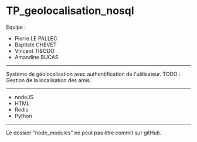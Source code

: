 # TP_geolocalisation_nosql

Equipe : 
- Pierre LE PALLEC
- Baptiste CHEVET
- Vincent TIBODO 
- Amandine BUCAS

-------------------------------------------------------------

Système de géolocalisation avec authentification de l'utilisateur.
TODO : Gestion de la localisation des amis.

-------------------------------------------------------------

- nodeJS
- HTML
- Redis
- Python

-------------------------------------------------------------

Le dossier "node_modules" ne peut pas être commit sur gitHub.
